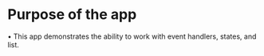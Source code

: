 # Purpose of the app

• This app demonstrates the ability to work with event handlers, states, and list.
